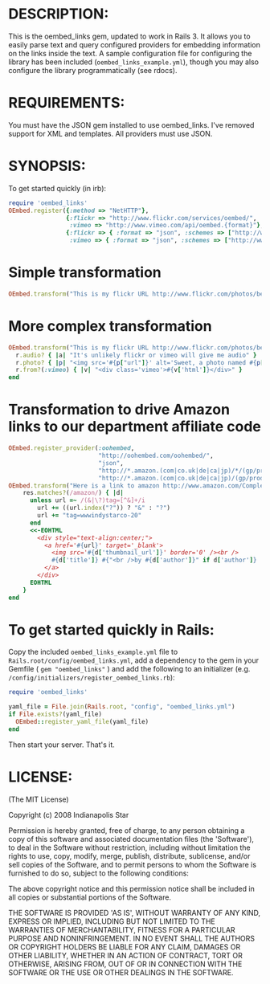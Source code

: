 # DESCRIPTION:

This is the oembed_links gem, updated to work in Rails 3.  It allows you to easily parse text and
query configured providers for embedding information on the links
inside the text. A sample configuration file for configuring the
library has been included (`oembed_links_example.yml`), though you
may also configure the library programmatically (see rdocs).

# REQUIREMENTS:

You must have the JSON gem installed to use oembed_links.
I've removed support for XML and templates. All providers must use JSON.

# SYNOPSIS:

To get started quickly (in irb):

``` ruby
require 'oembed_links'
OEmbed.register({:method => "NetHTTP"},
                {:flickr => "http://www.flickr.com/services/oembed/",
                 :vimeo => "http://www.vimeo.com/api/oembed.{format}"},
                {:flickr => { :format => "json", :schemes => ["http://www.flickr.com/photos/*"]},
                 :vimeo => { :format => "json", :schemes => ["http://www.vimeo.com/*"]}})
```

# Simple transformation
``` ruby
OEmbed.transform("This is my flickr URL http://www.flickr.com/photos/bees/2341623661/ and all I did was show the URL straight to the picture")
```

# More complex transformation
``` ruby
OEmbed.transform("This is my flickr URL http://www.flickr.com/photos/bees/2341623661/ and this is a vimeo URL http://www.vimeo.com/757219 wow neat") do |r, url|
  r.audio? { |a| "It's unlikely flickr or vimeo will give me audio" }
  r.photo? { |p| "<img src='#{p["url"]}' alt='Sweet, a photo named #{p["title"]}' />" }
  r.from?(:vimeo) { |v| "<div class='vimeo'>#{v['html']}</div>" }
end
```

# Transformation to drive Amazon links to our department affiliate code
``` ruby
OEmbed.register_provider(:oohembed,
                         "http://oohembed.com/oohembed/",
                         "json",
                         "http://*.amazon.(com|co.uk|de|ca|jp)/*/(gp/product|o/ASIN|obidos/ASIN|dp)/*",
                         "http://*.amazon.(com|co.uk|de|ca|jp)/(gp/product|o/ASIN|obidos/ASIN|dp)/*")
OEmbed.transform("Here is a link to amazon http://www.amazon.com/Complete-Aubrey-Maturin-Novels/dp/039306011X/ref=pd_bbs_sr_2 wow") do |res, url|
    res.matches?(/amazon/) { |d|
      unless url =~ /(&|\?)tag=[^&]+/i
        url += ((url.index("?")) ? "&" : "?")
        url += "tag=wwwindystarco-20"
      end
      <<-EOHTML
        <div style="text-align:center;">
          <a href='#{url}' target='_blank'>
            <img src='#{d['thumbnail_url']}' border='0' /><br />
            #{d['title']} #{"<br />by #{d['author']}" if d['author']}
          </a>
        </div>
      EOHTML
    }
end
```

# To get started quickly in Rails:

Copy the included `oembed_links_example.yml` file to `Rails.root/config/oembed_links.yml`,
add a dependency to the gem in your Gemfile ( `gem "oembed_links"` )
and add the following to an initializer (e.g. `/config/initializers/register_oembed_links.rb`):

``` ruby
require 'oembed_links'

yaml_file = File.join(Rails.root, "config", "oembed_links.yml")
if File.exists?(yaml_file)
  OEmbed::register_yaml_file(yaml_file)
end
```


Then start your server.  That's it.  


# LICENSE:

(The MIT License)

Copyright (c) 2008 Indianapolis Star

Permission is hereby granted, free of charge, to any person obtaining
a copy of this software and associated documentation files (the
'Software'), to deal in the Software without restriction, including
without limitation the rights to use, copy, modify, merge, publish,
distribute, sublicense, and/or sell copies of the Software, and to
permit persons to whom the Software is furnished to do so, subject to
the following conditions:

The above copyright notice and this permission notice shall be
included in all copies or substantial portions of the Software.

THE SOFTWARE IS PROVIDED 'AS IS', WITHOUT WARRANTY OF ANY KIND,
EXPRESS OR IMPLIED, INCLUDING BUT NOT LIMITED TO THE WARRANTIES OF
MERCHANTABILITY, FITNESS FOR A PARTICULAR PURPOSE AND NONINFRINGEMENT.
IN NO EVENT SHALL THE AUTHORS OR COPYRIGHT HOLDERS BE LIABLE FOR ANY
CLAIM, DAMAGES OR OTHER LIABILITY, WHETHER IN AN ACTION OF CONTRACT,
TORT OR OTHERWISE, ARISING FROM, OUT OF OR IN CONNECTION WITH THE
SOFTWARE OR THE USE OR OTHER DEALINGS IN THE SOFTWARE.
